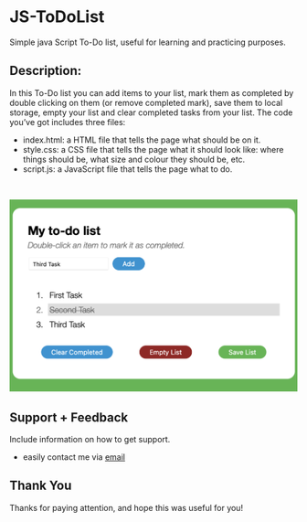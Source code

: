 # JS-ToDoList
Simple java Script To-Do list, useful for learning and practicing purposes.

## Description:
In this To-Do list you can add items to your list, mark them as completed by double clicking on them (or remove completed mark), save them to local storage, empty your list and clear completed tasks from your list.
The code you’ve got includes three files:
- index.html:  a HTML file that tells the page what should be on it.
- style.css:  a CSS file that tells the page what it should look like: where things should be, what size and colour they should be, etc.
- script.js:  a JavaScript file that tells the page what to do.
<br>
<p align="center">
<img src="https://github.com/mrezaamini/JS-ToDoList/blob/main/preview.png" alt="preview"/>
</p>

## Support + Feedback

Include information on how to get support.
- easily contact me via [email](aminiamini433@yahoo.fr)

## Thank You

Thanks for paying attention, and hope this was useful for you!
